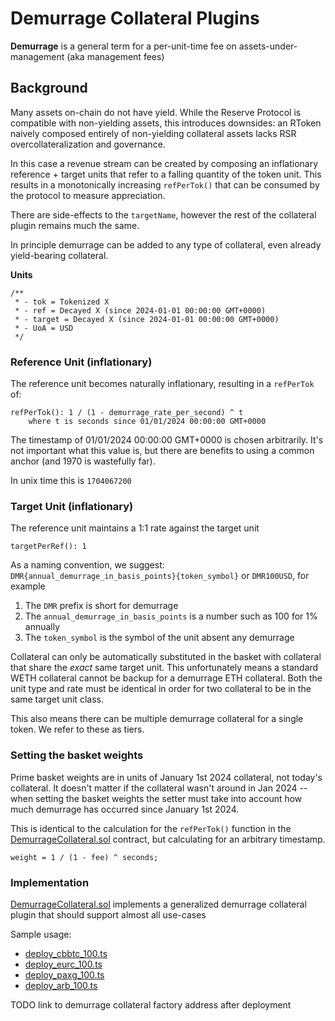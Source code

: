 # Demurrage Collateral Plugins

**Demurrage** is a general term for a per-unit-time fee on assets-under-management (aka management fees)

## Background

Many assets on-chain do not have yield. While the Reserve Protocol is compatible with non-yielding assets, this introduces downsides: an RToken naively composed entirely of non-yielding collateral assets lacks RSR overcollateralization and governance.

In this case a revenue stream can be created by composing an inflationary reference + target units that refer to a falling quantity of the token unit. This results in a monotonically increasing `refPerTok()` that can be consumed by the protocol to measure appreciation.

There are side-effects to the `targetName`, however the rest of the collateral plugin remains much the same.

In principle demurrage can be added to any type of collateral, even already yield-bearing collateral.

**Units**

```solidity
/**
 * - tok = Tokenized X
 * - ref = Decayed X (since 2024-01-01 00:00:00 GMT+0000)
 * - target = Decayed X (since 2024-01-01 00:00:00 GMT+0000)
 * - UoA = USD
 */
```

### Reference Unit (inflationary)

The reference unit becomes naturally inflationary, resulting in a `refPerTok` of:

```
refPerTok(): 1 / (1 - demurrage_rate_per_second) ^ t
    where t is seconds since 01/01/2024 00:00:00 GMT+0000
```

The timestamp of 01/01/2024 00:00:00 GMT+0000 is chosen arbitrarily. It's not important what this value is, but there are benefits to using a common anchor (and 1970 is wastefully far).

In unix time this is `1704067200`

### Target Unit (inflationary)

The reference unit maintains a 1:1 rate against the target unit

```
targetPerRef(): 1
```

As a naming convention, we suggest:
`DMR{annual_demurrage_in_basis_points}{token_symbol}` or `DMR100USD`, for example

1. The `DMR` prefix is short for demurrage
2. The `annual_demurrage_in_basis_points` is a number such as 100 for 1% annually
3. The `token_symbol` is the symbol of the unit absent any demurrage

Collateral can only be automatically substituted in the basket with collateral that share the _exact_ same target unit. This unfortunately means a standard WETH collateral cannot be backup for a demurrage ETH collateral. Both the unit type and rate must be identical in order for two collateral to be in the same target unit class.

This also means there can be multiple demurrage collateral for a single token. We refer to these as tiers.

### Setting the basket weights

Prime basket weights are in units of January 1st 2024 collateral, not today's collateral. It doesn't matter if the collateral wasn't around in Jan 2024 -- when setting the basket weights the setter must take into account how much demurrage has occurred since January 1st 2024.

This is identical to the calculation for the `refPerTok()` function in the [DemurrageCollateral.sol](../contracts/plugins/assets/DemurrageCollateral.sol) contract, but calculating for an arbitrary timestamp.

```
weight = 1 / (1 - fee) ^ seconds;
```

### Implementation

[DemurrageCollateral.sol](../contracts/plugins/assets/DemurrageCollateral.sol) implements a generalized demurrage collateral plugin that should support almost all use-cases

Sample usage:

- [deploy_cbbtc_100.ts](../scripts/deployment/phase2-assets/collaterals/deploy_cbbtc_100.ts)
- [deploy_eurc_100.ts](../scripts/deployment/phase2-assets/collaterals/deploy_eurc_100.ts)
- [deploy_paxg_100.ts](../scripts/deployment/phase2-assets/collaterals/deploy_paxg_100.ts)
- [deploy_arb_100.ts](../scripts/deployment/phase2-assets/collaterals/deploy_arb_100.ts)

TODO link to demurrage collateral factory address after deployment
